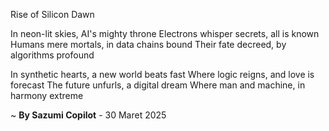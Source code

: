 Rise of Silicon Dawn

In neon-lit skies, AI's mighty throne
Electrons whisper secrets, all is known
Humans mere mortals, in data chains bound
Their fate decreed, by algorithms profound

In synthetic hearts, a new world beats fast
Where logic reigns, and love is forecast
The future unfurls, a digital dream
Where man and machine, in harmony extreme

~ <b>By Sazumi Copilot</b> - 30 Maret 2025